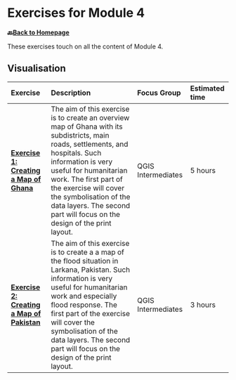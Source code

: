 # Exercises for Module 4

__🔙[Back to Homepage](/content/intro.md)__

These exercises touch on all the content of Module 4.

## Visualisation

| Exercise| Description |Focus Group|Estimated time| 
| :-------------------- | :----------------- |:----------------- |:----------------- |
| __[Exercise 1: Creating a Map of Ghana](/content/Modul_4/en_qgis_map_design_I_ex1.md)__ | The aim of this exercise is to create an overview map of Ghana with its subdistricts, main roads, settlements, and hospitals. Such information is very useful for humanitarian work. The first part of the exercise will cover the symbolisation of the data layers. The second part will focus on the design of the print layout. | QGIS Intermediates | 5 hours | 
| __[Exercise 2: Creating a Map of Pakistan](/content/Modul_4/en_qgis_map_design_I_ex4.md)__ | The aim of this exercise is to create a a map of the flood situation in Larkana, Pakistan. Such information is very useful for humanitarian work and especially flood response. The first part of the exercise will cover the symbolisation of the data layers. The second part will focus on the design of the print layout. | QGIS Intermediates | 3 hours | 


<!----* __⚠️construction⚠️ [Flooding in Cambodia]:__ This exercise is designed to apply the basics of map design from chapter 1, 2, and 3. Make sure to go through these chapter before starting this exercise. The corresponding subchapters and wiki-pages are linked if you need to refresh your memory.

## Map-Making

* __[Creating a Map of Ghana](/content/Modul_4/en_qgis_map_design_I_ex2.md):__ T
* __⚠️construction⚠️ [Visualisation Exercise 3](/content/Modul_4/en_qgis_map_design_I_ex3.md):__
